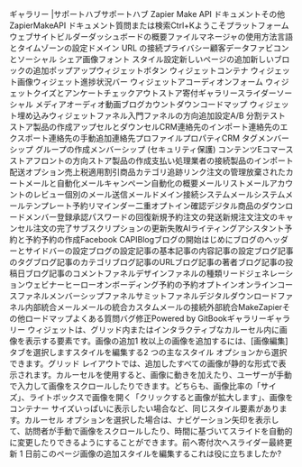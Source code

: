 ギャラリー |サポートハブサポートハブ Zapier Make API ドキュメントその他ZapierMakeAPI ドキュメント質問または検索Ctrl+Kようこそプラットフォームウェブサイトビルダーダッシュボードの概要ファイルマネージャの使用方法言語とタイムゾーンの設定ドメイン URL の接続プライバシー顧客データファビコンとソーシャル シェア画像フォント スタイル設定新しいページの追加新しいブロックの追加ポップアップウィジェットボタン ウィジェットコンテナ ウィジェット画像ウィジェット進捗状況バー ウィジェットアコーディオンフォーム ウィジェットクイズとアンケートチェックアウトストア寄付ギャラリースライダーソーシャル メディアオーディオ動画ブログカウントダウンコードマップ ウィジェット埋め込みウィジェットファネル入門ファネルの方向追加設定A/B 分割テストストア製品の作成アップセルとダウンセルCRM連絡先のインポート連絡先のエクスポート連絡先の手動追加連絡先プロファイルプロパティCRM タグメンバーシップ グループの作成メンバーシップ (セキュリティ保護) コンテンツEコマースストアフロントの方向ストア製品の作成支払い処理業者の接続製品のインポート配送オプション売上税適用割引商品カテゴリ追跡リンク注文の管理放棄されたカートメールと自動化メールキャンペーン自動化の概要メールリストメールアカウントのレビュー個別のメール送信メールドメイン接続システムメールシステムメールテンプレート予約リマインダー二重オプトイン確認デジタル商品のダウンロードメンバー登録承認パスワードの回復新規予約注文の発送新規注文注文のキャンセル注文の完了サブスクリプションの更新失敗AIライティングアシスタント予約と予約予約の作成Facebook CAPIBlogブログの開始はじめにブログのヘッダーとサイドバーの設定ブログの設定記事の基本記事の内容記事の設定ブログ記事のタグブログ記事のカテゴリブログ記事のURLブログ記事の著者ブログ記事の投稿日ブログ記事のコメントファネルデザインファネルの種類リードジェネレーションウェビナーヒーローオンボーディング予約の予約オプトインオンラインコースファネルメンバーシップファネルサミットファネルデジタルダウンロードファネル内部統合メールメールの統合カスタムメールの接続外部統合MakeZapierその他ロードマップよくある質問バグ修正Powered by GitBookギャラリーギャラリー ウィジェットは、グリッド内またはインタラクティブなカルーセル内に画像を表示する要素です。画像の追加1 枚以上の画像を追加するには、[画像編集] タブを選択しますスタイルを編集する2 つの主なスタイル オプションから選択できます。グリッド レイアウトでは、追加したすべての画像が静的な形式で表示されます。カルーセルを使用すると、画像に動きを加えたり、ユーザーが手動で入力して画像をスクロールしたりできます。どちらも、画像比率の「サイズ」、ライトボックスで画像を開く「クリックすると画像が拡大します」、画像をコンテナー サイズいっぱいに表示したい場合など、同じスタイル要素があります。カルーセル オプションを選択した場合は、ナビゲーション矢印を表示して、訪問者が手動で画像をスクロールしたり、時間に基づいてスライドを自動的に変更したりできるようにすることができます。前へ寄付次へスライダー最終更新 1 日前このページ画像の追加スタイルを編集するこれは役に立ちましたか?